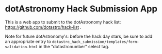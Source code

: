 dotAstronomy Hack Submission App
================================

This is a web app to submit to the dotAstronomy hack list: https://github.com/dotastro/hack-list .

Note for future dotAstronomy's: before the hack day stars, be sure to add an appropriate entry to `dotastro_hack_submission/templates/form-validation.html` in the "dotastronumber" select tag.
